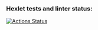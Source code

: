 ### Hexlet tests and linter status:
[![Actions Status](https://github.com/Filippova-Anna/data-analytics-project-100/actions/workflows/hexlet-check.yml/badge.svg)](https://github.com/Filippova-Anna/data-analytics-project-100/actions)